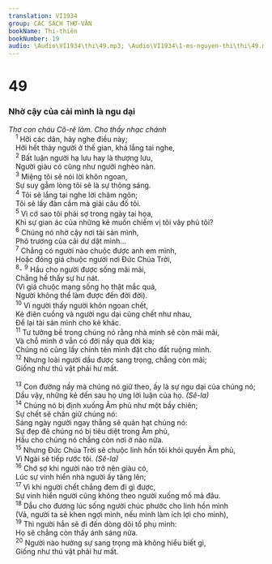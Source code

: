 ```yaml
---
translation: VI1934
group: CÁC SÁCH THƠ-VĂN
bookName: Thi-thiên 
bookNumber: 19
audio: \Audio\VI1934\thi\49.mp3; \Audio\VI1934\1-ms-nguyen-thi\thi\49.mp3
---
```


<div class="title"><h1>49</h1><h3>Nhờ cậy của cải mình là ngu dại</h3><i>Thơ con cháu Cô-rê làm. Cho thầy nhạc chánh</i></div>
<span class="verse thi_49_1"> <sup>1</sup> Hỡi các dân, hãy nghe điều này; <br/> Hỡi hết thảy người ở thế gian, khá lắng tai nghe, <br/></span>
<span class="verse thi_49_2"> <sup>2</sup> Bất luận người hạ lưu hay là thượng lưu, <br/> Người giàu có cũng như người nghèo nàn. <br/></span>
<span class="verse thi_49_3"> <sup>3</sup> Miệng tôi sẽ nói lời khôn ngoan, <br/> Sự suy gẫm lòng tôi sẽ là sự thông sáng. <br/></span>
<span class="verse thi_49_4"> <sup>4</sup> Tôi sẽ lắng tai nghe lời châm ngôn; <br/> Tôi sẽ lấy đàn cầm mà giải câu đố tôi. <br/></span>
<span class="verse thi_49_5"> <sup>5</sup> Vì cớ sao tôi phải sợ trong ngày tai họa, <br/> Khi sự gian ác của những kẻ muốn chiếm vị tôi vây phủ tôi? <br/></span>
<span class="verse thi_49_6"> <sup>6</sup> Chúng nó nhờ cậy nơi tài sản mình, <br/> Phô trương của cải dư dật mình… <br/></span>
<span class="verse thi_49_7"> <sup>7</sup> Chẳng có người nào chuộc được anh em mình, <br/> Hoặc đóng giá chuộc người nơi Đức Chúa Trời, <br/></span>
<span class="verse thi_49_8"> <sup>8</sup>-</span>
<span class="verse thi_49_9"><sup>9</sup> Hầu cho người được sống mãi mãi, <br/> Chẳng hề thấy sự hư nát. <br/> (Vì giá chuộc mạng sống họ thật mắc quá, <br/> Người không thể làm được đến đời đời). <br/></span>
<span class="verse thi_49_10"> <sup>10</sup> Vì người thấy người khôn ngoan chết, <br/> Kẻ điên cuồng và người ngu dại cũng chết như nhau, <br/> Để lại tài sản mình cho kẻ khác. <br/></span>
<span class="verse thi_49_11"> <sup>11</sup> Tư tưởng bề trong chúng nó rằng nhà mình sẽ còn mãi mãi, <br/> Và chỗ mình ở vẫn có đời nầy qua đời kia; <br/> Chúng nó cũng lấy chính tên mình đặt cho đất ruộng mình. <br/></span>
<span class="verse thi_49_12"> <sup>12</sup> Nhưng loài người dầu được sang trọng, chẳng còn mãi; <br/> Giống như thú vật phải hư mất. <br/> <br/></span>
<span class="verse thi_49_13"> <sup>13</sup> Con đường nầy mà chúng nó giữ theo, ấy là sự ngu dại của chúng nó; <br/> Dầu vậy, những kẻ đến sau họ ưng lời luận của họ. <em>(Sê-la)</em><br/></span>
<span class="verse thi_49_14"> <sup>14</sup> Chúng nó bị định xuống Âm phủ như một bầy chiên; <br/> Sự chết sẽ chăn giữ chúng nó: <br/> Sáng ngày người ngay thẳng sẽ quản hạt chúng nó: <br/> Sự đẹp đẽ chúng nó bị tiêu diệt trong Âm phủ, <br/> Hầu cho chúng nó chẳng còn nơi ở nào nữa. <br/></span>
<span class="verse thi_49_15"> <sup>15</sup> Nhưng Đức Chúa Trời sẽ chuộc linh hồn tôi khỏi quyền Âm phủ, <br/> Vì Ngài sẽ tiếp rước tôi. <em>(Sê-la)</em><br/></span>
<span class="verse thi_49_16"> <sup>16</sup> Chớ sợ khi người nào trở nên giàu có, <br/> Lúc sự vinh hiển nhà người ấy tăng lên; <br/></span>
<span class="verse thi_49_17"> <sup>17</sup> Vì khi người chết chẳng đem đi gì được, <br/> Sự vinh hiển người cũng không theo người xuống mồ mả đâu. <br/></span>
<span class="verse thi_49_18"> <sup>18</sup> Dẫu cho đương lúc sống người chúc phước cho linh hồn mình <br/> (Vả, người ta sẽ khen ngợi mình, nếu mình làm ích lợi cho mình), <br/></span>
<span class="verse thi_49_19"> <sup>19</sup> Thì người hẳn sẽ đi đến dòng dõi tổ phụ mình: <br/> Họ sẽ chẳng còn thấy ánh sáng nữa. <br/></span>
<span class="verse thi_49_20"> <sup>20</sup> Người nào hưởng sự sang trọng mà không hiểu biết gì, <br/> Giống như thú vật phải hư mất. <br/> <br/></span>
